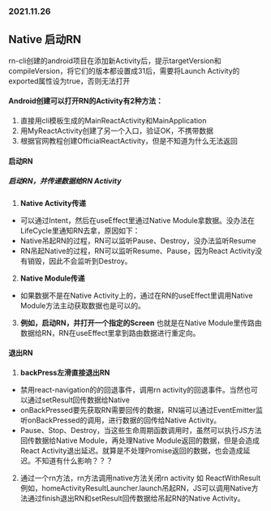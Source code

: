 ### 2021.11.26

## Native 启动RN

rn-cli创建的android项目在添加新Activity后，提示targetVersion和compileVersion，将它们的版本都设置成31后，需要将Launch Activity的exported属性设为true，否则无法打开

#### Android创建可以打开RN的Activity有2种方法：
1. 直接用cli模板生成的MainReactActivity和MainApplication
2. 用MyReactActivity创建了另一个入口，验证OK，不携带数据
2. 根据官网教程创建OfficialReactActivity，但是不知道为什么无法返回

#### 启动RN

##### 启动RN，并传递数据给RN Activity
1. **Native Activity传递** 
 * 可以通过Intent，然后在useEffect里通过Native Module拿数据。没办法在LifeCycle里通知RN去拿，原因如下：
 * Native吊起RN的过程，RN可以监听Pause、Destroy，没办法监听Resume
 * RN吊起Native的过程，RN可以监听Resume、Pause，因为React Activity没有销毁，因此不会监听到Destroy。
2. **Native Module传递** 
* 如果数据不是在Native Activity上的，通过在RN的useEffect里调用Native Module方法主动获取数据也是可以的。
3. **例如，启动RN，并打开一个指定的Screen**
也就是在Native Module里传路由数据给RN，RN在useEffect里拿到路由数据进行重定向。

#### 退出RN

1. **backPress左滑直接退出RN**
* 禁用react-navigation的的回退事件，调用rn activity的回退事件。当然也可以通过setResult回传数据给Native
* onBackPressed要先获取RN需要回传的数据，RN端可以通过EventEmitter监听onBackPressed的调用，进行数据的回传给Native Activity。 
* Pause、Stop、Destroy，当这些生命周期函数调用时，虽然可以执行JS方法回传数据给Native Module，再处理Native Module返回的数据，但是会造成React Activity退出延迟。就算是不处理Promise返回的数据，也会造成延迟。不知道有什么影响？？？

2. 通过一个rn方法，rn方法调用native方法关闭rn activity 如 ReactWithResult
例如，homeActivityResultLauncher.launch吊起RN，JS可以调用Native方法通过finish退出RN和setResult回传数据给吊起RN的Native Activity。
